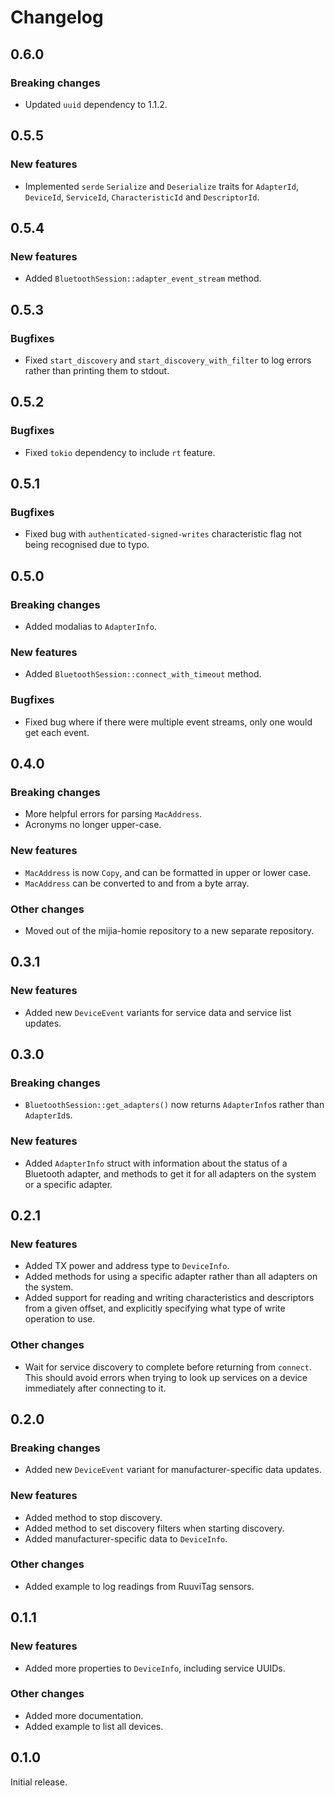 # Changelog

## 0.6.0

### Breaking changes

- Updated `uuid` dependency to 1.1.2.

## 0.5.5

### New features

- Implemented `serde` `Serialize` and `Deserialize` traits for `AdapterId`, `DeviceId`, `ServiceId`,
  `CharacteristicId` and `DescriptorId`.

## 0.5.4

### New features

- Added `BluetoothSession::adapter_event_stream` method.

## 0.5.3

### Bugfixes

- Fixed `start_discovery` and `start_discovery_with_filter` to log errors rather than printing them
  to stdout.

## 0.5.2

### Bugfixes

- Fixed `tokio` dependency to include `rt` feature.

## 0.5.1

### Bugfixes

- Fixed bug with `authenticated-signed-writes` characteristic flag not being recognised due to typo.

## 0.5.0

### Breaking changes

- Added modalias to `AdapterInfo`.

### New features

- Added `BluetoothSession::connect_with_timeout` method.

### Bugfixes

- Fixed bug where if there were multiple event streams, only one would get each event.

## 0.4.0

### Breaking changes

- More helpful errors for parsing `MacAddress`.
- Acronyms no longer upper-case.

### New features

- `MacAddress` is now `Copy`, and can be formatted in upper or lower case.
- `MacAddress` can be converted to and from a byte array.

### Other changes

- Moved out of the mijia-homie repository to a new separate repository.

## 0.3.1

### New features

- Added new `DeviceEvent` variants for service data and service list updates.

## 0.3.0

### Breaking changes

- `BluetoothSession::get_adapters()` now returns `AdapterInfo`s rather than `AdapterId`s.

### New features

- Added `AdapterInfo` struct with information about the status of a Bluetooth adapter, and methods
  to get it for all adapters on the system or a specific adapter.

## 0.2.1

### New features

- Added TX power and address type to `DeviceInfo`.
- Added methods for using a specific adapter rather than all adapters on the system.
- Added support for reading and writing characteristics and descriptors from a given offset, and
  explicitly specifying what type of write operation to use.

### Other changes

- Wait for service discovery to complete before returning from `connect`. This should avoid errors
  when trying to look up services on a device immediately after connecting to it.

## 0.2.0

### Breaking changes

- Added new `DeviceEvent` variant for manufacturer-specific data updates.

### New features

- Added method to stop discovery.
- Added method to set discovery filters when starting discovery.
- Added manufacturer-specific data to `DeviceInfo`.

### Other changes

- Added example to log readings from RuuviTag sensors.

## 0.1.1

### New features

- Added more properties to `DeviceInfo`, including service UUIDs.

### Other changes

- Added more documentation.
- Added example to list all devices.

## 0.1.0

Initial release.
